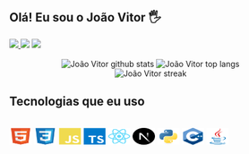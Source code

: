 ## Olá! Eu sou o João Vitor 🖐️


<div> 
<a href="https://www.instagram.com/jvgomes_silva" target="_blank"><img src="https://img.shields.io/badge/-Instagram-%23E4405F?style=for-the-badge&logo=instagram&logoColor=white">
</a>
<a href = "mailto:contato.jv155gomes@gmail.com"> <img src="https://img.shields.io/badge/-Gmail-%23333?style=for-the-badge&logo=gmail&logoColor=white" target="_blank"></a>
<a href="https://www.linkedin.com/in/jv-gomes/" target="_blank"><img src="https://img.shields.io/badge/-LinkedIn-%230077B5?style=for-the-badge&logo=linkedin&logoColor=white"  target="_blank"></a> 
</div>&nbsp;&nbsp


<div align="center">  
  <img height="195px" src="https://github-readme-stats.vercel.app/api?username=JaoVitorGomes&show_icons=true&count_private=true&hide_border=false&theme=radical" alt="João Vitor github stats" />
  <img height="195px" src="https://github-readme-stats.vercel.app/api/top-langs/?username=JaoVitorGomes&layout=compact&hide_border=false&theme=radical" alt="João Vitor top langs" /> 
</div>

<div align="center">  
  <img height="195px"  src="https://github-readme-streak-stats.herokuapp.com?user=JaoVitorGomes&theme=radical&mode=weekly" alt="João Vitor streak" /> 
</div>




## Tecnologias que eu uso

<div style="display: inline_block"><br>
    <img align="center" alt="JV-HTML" height="30" width="40" src="https://raw.githubusercontent.com/devicons/devicon/master/icons/html5/html5-original.svg">
    <img align="center" alt="JV-CSS" height="30" width="40" src="https://raw.githubusercontent.com/devicons/devicon/master/icons/css3/css3-original.svg">
    <img align="center" alt="JV-Js" height="30" width="40" src="https://raw.githubusercontent.com/devicons/devicon/master/icons/javascript/javascript-plain.svg">
    <img align="center" alt="JV-Ts" height="30" width="40" src="https://raw.githubusercontent.com/devicons/devicon/master/icons/typescript/typescript-plain.svg">
    <img align="center" alt="JV-React" height="30" width="40" src="https://raw.githubusercontent.com/devicons/devicon/master/icons/react/react-original.svg">
    <img align="center" alt="JV-Next" height="30" width="40" src="https://raw.githubusercontent.com/devicons/devicon/master/icons/nextjs/nextjs-original.svg">
    <img align="center" alt="JV-Python" height="30" width="40" src="https://raw.githubusercontent.com/devicons/devicon/master/icons/python/python-original.svg">
    <img align="center" alt="JV-Csharp" height="30" width="40" src="https://raw.githubusercontent.com/devicons/devicon/master/icons/cplusplus/cplusplus-original.svg">
    <img align="center" alt="JV-Csharp" height="30" width="40" src="https://raw.githubusercontent.com/devicons/devicon/master/icons/java/java-original.svg">
</div>
